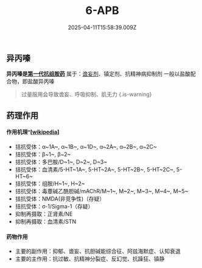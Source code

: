 ﻿---
title: 6-APB
description: 
published: true
date: 2025-04-11T15:58:39.009Z
tags: 
editor: markdown
dateCreated: 2025-04-11T15:58:34.573Z
---

## 异丙嗪
**异丙嗪是[第一代抗组胺药](/drug/第一代抗组胺药)**
属于：[谵妄剂](/Drugs/谵妄剂)、镇定剂、抗精神病抑制剂 一般以盐酸配合物，即盐酸异丙嗪
> 过量服用会导致谵妄、呼吸抑制、肌无力
{.is-warning}

## 药理作用
#### 作用机理^[[wikipedia](https://en.wikipedia.org/wiki/Promethazine#Pharmacology)]
- 拮抗受体：α~1A~, α~1B~, α~1D~, α~2A~, α~2B~, α~2C~
- 拮抗受体：β~1~, β~2~
- 拮抗受体：多巴胺/D~1~, D~2~, D~3~
- 拮抗受体：血清素/5-HT~1A~, 5-HT~2A~, 5-HT~2B~, 5-HT~2C~, 5-HT~6~
- 拮抗受体：组胺/H~1~, H~2~
- 拮抗受体：毒蔁碱乙酰胆碱/mAChR/M~1~, M~2~, M~3~, M~4~, M~5~
- 拮抗受体：NMDA(非竞争性)（存疑）
- 拮抗受体：σ-1/Sigma-1（存疑）
- 抑制再摄取：正肾素/NE
- 抑制再摄取：血清素/STN

#### 药物作用
- 主要的副作用：抑郁、谵妄、抗胆碱能综合征、阿兹海默症、认知衰退
- 主要的主作用：抗过敏、抗精神分裂症、反幻觉、抗躁狂、镇静

